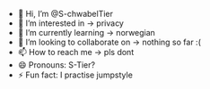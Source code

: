 - 👋 Hi, I’m @S-chwabelTier
- 👀 I’m interested in -> privacy
- 🌱 I’m currently learning -> norwegian
- 💞️ I’m looking to collaborate on -> nothing so far :(
- 📫 How to reach me -> pls dont
- 😄 Pronouns: S-Tier?
- ⚡ Fun fact: I practise jumpstyle

<!---
S-chwabelTier/S-chwabelTier is a ✨ special ✨ repository because its `README.md` (this file) appears on your GitHub profile.
You can click the Preview link to take a look at your changes.
--->
